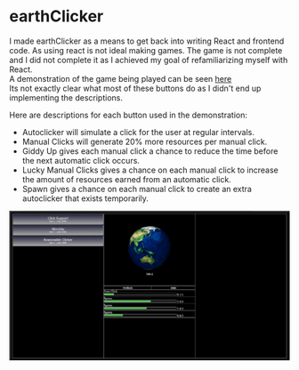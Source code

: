 # earthClicker

I made earthClicker as a means to get back into writing React and frontend code. As using react is not ideal making games. The game is not complete and I did not complete it as I achieved my goal of refamiliarizing myself with React.  
A demonstration of the game being played can be seen [here](https://streamable.com/jdff57)  
Its not exactly clear what most of these buttons do as I didn't end up implementing the descriptions.  
  
Here are descriptions for each button used in the demonstration:  
* Autoclicker will simulate a click for the user at regular intervals.  
* Manual Clicks will generate 20% more resources per manual click.  
* Giddy Up gives each manual click a chance to reduce the time before the next automatic click occurs.  
* Lucky Manual Clicks gives a chance on each manual click to increase the amount of resources earned from an automatic click.  
* Spawn gives a chance on each manual click to create an extra autoclicker that exists temporarily.  
  
![alt text](https://github.com/NickMakeThing/earthClicker/blob/main/preview.png)

